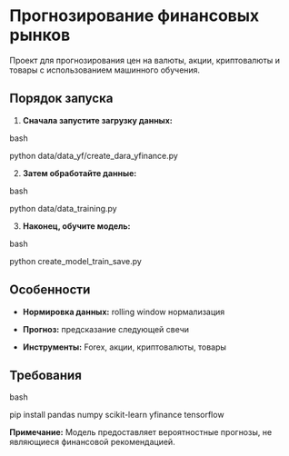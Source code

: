 # Прогнозирование финансовых рынков

Проект для прогнозирования цен на валюты, акции, криптовалюты и товары с использованием машинного обучения.

## Порядок запуска

1. **Сначала запустите загрузку данных:**
    

bash

python data/data_yf/create_dara_yfinance.py

2. **Затем обработайте данные:**
    

bash

python data/data_training.py

3. **Наконец, обучите модель:**
    

bash

python create_model_train_save.py

## Особенности

- **Нормировка данных:** rolling window нормализация
    
- **Прогноз:** предсказание следующей свечи
    
- **Инструменты:** Forex, акции, криптовалюты, товары
    

## Требования

bash

pip install pandas numpy scikit-learn yfinance tensorflow

**Примечание:** Модель предоставляет вероятностные прогнозы, не являющиеся финансовой рекомендацией.
